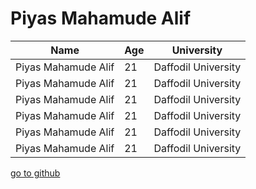 # Piyas Mahamude Alif  

| Name | Age | University |  
|---------|----------|-----------|  
|Piyas Mahamude Alif | 21 | Daffodil University |
|Piyas Mahamude Alif | 21 | Daffodil University |
|Piyas Mahamude Alif | 21 | Daffodil University |
|Piyas Mahamude Alif | 21 | Daffodil University |
|Piyas Mahamude Alif | 21 | Daffodil University |
|Piyas Mahamude Alif | 21 | Daffodil University |

[go to github](http://www.facebook.com)





